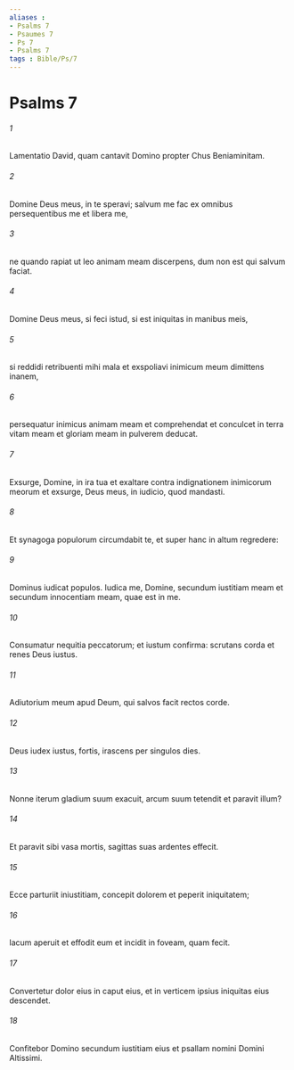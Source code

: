 ```yaml
---
aliases : 
- Psalms 7
- Psaumes 7
- Ps 7
- Psalms 7
tags : Bible/Ps/7
---
```


# Psalms 7

###### 1
Lamentatio David, quam cantavit Domino propter Chus Beniaminitam.
###### 2
Domine Deus meus, in te speravi; salvum me fac ex omnibus persequentibus me et libera me,
###### 3
ne quando rapiat ut leo animam meam discerpens, dum non est qui salvum faciat.
###### 4
Domine Deus meus, si feci istud, si est iniquitas in manibus meis,
###### 5
si reddidi retribuenti mihi mala et exspoliavi inimicum meum dimittens inanem,
###### 6
persequatur inimicus animam meam et comprehendat et conculcet in terra vitam meam et gloriam meam in pulverem deducat.
###### 7
Exsurge, Domine, in ira tua et exaltare contra indignationem inimicorum meorum et exsurge, Deus meus, in iudicio, quod mandasti.
###### 8
Et synagoga populorum circumdabit te, et super hanc in altum regredere:
###### 9
Dominus iudicat populos. Iudica me, Domine, secundum iustitiam meam et secundum innocentiam meam, quae est in me.
###### 10
Consumatur nequitia peccatorum; et iustum confirma: scrutans corda et renes Deus iustus.
###### 11
Adiutorium meum apud Deum, qui salvos facit rectos corde.
###### 12
Deus iudex iustus, fortis, irascens per singulos dies.
###### 13
Nonne iterum gladium suum exacuit, arcum suum tetendit et paravit illum?
###### 14
Et paravit sibi vasa mortis, sagittas suas ardentes effecit.
###### 15
Ecce parturiit iniustitiam, concepit dolorem et peperit iniquitatem;
###### 16
lacum aperuit et effodit eum et incidit in foveam, quam fecit.
###### 17
Convertetur dolor eius in caput eius, et in verticem ipsius iniquitas eius descendet.
###### 18
Confitebor Domino secundum iustitiam eius et psallam nomini Domini Altissimi.
